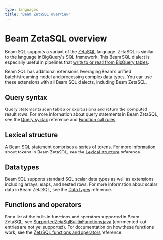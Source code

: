 ```yaml
---
type: languages
title: "Beam ZetaSQL overview"
---
```

<!--
Licensed under the Apache License, Version 2.0 (the "License");
you may not use this file except in compliance with the License.
You may obtain a copy of the License at

http://www.apache.org/licenses/LICENSE-2.0

Unless required by applicable law or agreed to in writing, software
distributed under the License is distributed on an "AS IS" BASIS,
WITHOUT WARRANTIES OR CONDITIONS OF ANY KIND, either express or implied.
See the License for the specific language governing permissions and
limitations under the License.
-->
# Beam ZetaSQL overview
Beam SQL supports a variant of the [ZetaSQL](https://github.com/google/zetasql) language. ZetaSQL is similar to the language in BigQuery's SQL framework. This Beam SQL dialect is especially useful in pipelines that [write to or read from BigQuery tables](https://beam.apache.org/releases/javadoc/current/org/apache/beam/sdk/io/gcp/bigquery/BigQueryIO.html).

Beam SQL has additional extensions leveraging Beam’s unified batch/streaming model and processing complex data types. You can use these extensions with all Beam SQL dialects, including Beam ZetaSQL.

## Query syntax
Query statements scan tables or expressions and return the computed result rows. For more information about query statements in Beam ZetaSQL, see the [Query syntax](/documentation/dsls/sql/zetasql/query-syntax) reference and [Function call rules](/documentation/dsls/sql/zetasql/syntax).

## Lexical structure
A Beam SQL statement comprises a series of tokens. For more information about tokens in Beam ZetaSQL, see the [Lexical structure](/documentation/dsls/sql/zetasql/lexical) reference.

## Data types
Beam SQL supports standard SQL scalar data types as well as extensions including arrays, maps, and nested rows. For more information about scalar data in Beam ZetaSQL, see the [Data types](/documentation/dsls/sql/zetasql/data-types) reference.

## Functions and operators
For a list of the built-in functions and operators supported in Beam ZetaSQL, see [SupportedZetaSqlBuiltinFunctions.java](https://github.com/apache/beam/blob/master/sdks/java/extensions/sql/zetasql/src/main/java/org/apache/beam/sdk/extensions/sql/zetasql/SupportedZetaSqlBuiltinFunctions.java) (commented-out entries are not yet supported). For documentation on how these functions work, see the [ZetaSQL functions and operators](https://github.com/google/zetasql/blob/master/docs/functions-and-operators.md) reference.

